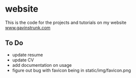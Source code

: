 # website
This is the code for the projects and tutorials on my website www.gavinstrunk.com

## To Do
- update resume
- update CV
- add documentation on usage
- figure out bug with favicon being in static/img/favicon.png